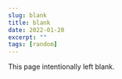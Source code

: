 ```yaml
---
slug: blank
title: blank
date: 2022-01-20
excerpt: ""
tags: [random]
---
```


This page intentionally left blank.
